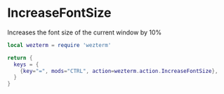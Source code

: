 # IncreaseFontSize

Increases the font size of the current window by 10%

```lua
local wezterm = require 'wezterm'

return {
  keys = {
    {key="=", mods="CTRL", action=wezterm.action.IncreaseFontSize},
  }
}
```
  

